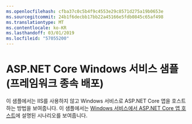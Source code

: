 ```yaml
---
ms.openlocfilehash: cfba37c0c5b4f9c4553e29c8571d275a19b0653e
ms.sourcegitcommit: 24b1f6decbb17bb22a45166e5fdb0845c65af498
ms.translationtype: MT
ms.contentlocale: ko-KR
ms.lasthandoff: 03/01/2019
ms.locfileid: "57055200"
---
```

# <a name="aspnet-core-windows-service-sample-framework-dependent-deployment"></a>ASP.NET Core Windows 서비스 샘플(프레임워크 종속 배포)

이 샘플에서는 IIS를 사용하지 않고 Windows 서비스로 ASP.NET Core 앱을 호스트하는 방법을 보여줍니다. 이 샘플에서는 [Windows 서비스에서 ASP.NET Core 앱 호스트](https://docs.microsoft.com/aspnet/core/host-and-deploy/windows-service)에 설명된 시나리오를 보여줍니다.
